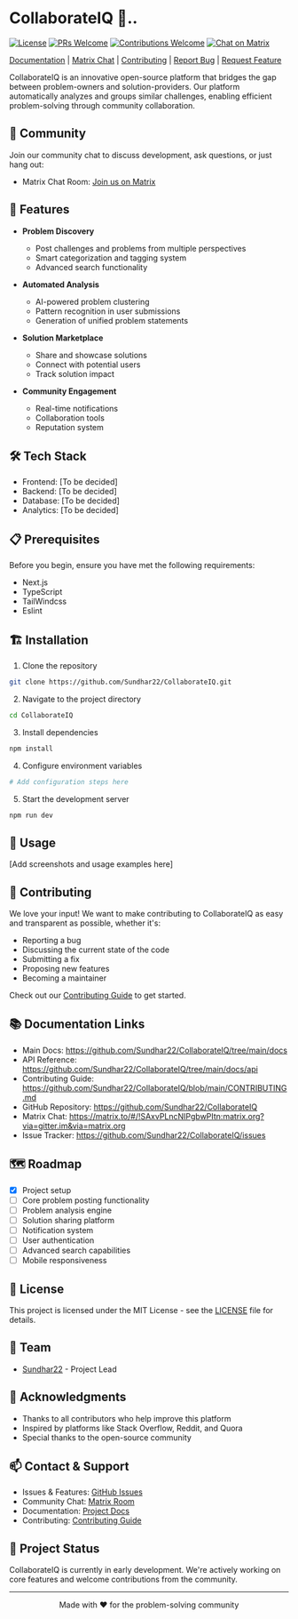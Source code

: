
# CollaborateIQ 🤝..

[![License](https://img.shields.io/badge/license-MIT-blue.svg)](https://opensource.org/licenses/MIT)
[![PRs Welcome](https://img.shields.io/badge/PRs-welcome-brightgreen.svg)](http://makeapullrequest.com)
[![Contributions Welcome](https://img.shields.io/badge/contributions-welcome-brightgreen.svg?style=flat)](https://github.com/Sundhar22/CollaborateIQ/issues)
[![Chat on Matrix](https://img.shields.io/badge/chat-on%20matrix-blue)](https://matrix.to/#/!SAxvPLncNIPgbwPItn:matrix.org?via=gitter.im&via=matrix.org)

[Documentation](https://github.com/Sundhar22/CollaborateIQ/docs) | 
[Matrix Chat](https://matrix.to/#/!SAxvPLncNIPgbwPItn:matrix.org?via=gitter.im&via=matrix.org) | 
[Contributing](https://github.com/Sundhar22/CollaborateIQ/blob/main/CONTRIBUTING.md) | 
[Report Bug](https://github.com/Sundhar22/CollaborateIQ/issues/new?template=bug_report.md) | 
[Request Feature](https://github.com/Sundhar22/CollaborateIQ/issues/new?template=feature_request.md)

CollaborateIQ is an innovative open-source platform that bridges the gap between problem-owners and solution-providers. Our platform automatically analyzes and groups similar challenges, enabling efficient problem-solving through community collaboration.

## 💬 Community

Join our community chat to discuss development, ask questions, or just hang out:

- Matrix Chat Room: [Join us on Matrix](https://matrix.to/#/!SAxvPLncNIPgbwPItn:matrix.org?via=gitter.im&via=matrix.org)

## 🚀 Features

- **Problem Discovery**
  - Post challenges and problems from multiple perspectives
  - Smart categorization and tagging system
  - Advanced search functionality

- **Automated Analysis**
  - AI-powered problem clustering
  - Pattern recognition in user submissions
  - Generation of unified problem statements

- **Solution Marketplace**
  - Share and showcase solutions
  - Connect with potential users
  - Track solution impact

- **Community Engagement**
  - Real-time notifications
  - Collaboration tools
  - Reputation system

## 🛠️ Tech Stack

- Frontend: [To be decided]
- Backend: [To be decided]
- Database: [To be decided]
- Analytics: [To be decided]

## 📋 Prerequisites

Before you begin, ensure you have met the following requirements:
* Next.js
* TypeScript
* TailWindcss
* Eslint
  

## 🏗️ Installation

1. Clone the repository
```bash
git clone https://github.com/Sundhar22/CollaborateIQ.git
```

2. Navigate to the project directory
```bash
cd CollaborateIQ
```

3. Install dependencies
```bash
npm install
```

4. Configure environment variables
```bash
# Add configuration steps here
```

5. Start the development server
```bash
npm run dev

```

## 🎯 Usage

[Add screenshots and usage examples here]

## 🤝 Contributing

We love your input! We want to make contributing to CollaborateIQ as easy and transparent as possible, whether it's:

- Reporting a bug
- Discussing the current state of the code
- Submitting a fix
- Proposing new features
- Becoming a maintainer

Check out our [Contributing Guide](CONTRIBUTING.md) to get started.


## 📚 Documentation Links

- Main Docs: https://github.com/Sundhar22/CollaborateIQ/tree/main/docs
- API Reference: https://github.com/Sundhar22/CollaborateIQ/tree/main/docs/api
- Contributing Guide: https://github.com/Sundhar22/CollaborateIQ/blob/main/CONTRIBUTING.md
- GitHub Repository: https://github.com/Sundhar22/CollaborateIQ
- Matrix Chat: https://matrix.to/#/!SAxvPLncNIPgbwPItn:matrix.org?via=gitter.im&via=matrix.org
- Issue Tracker: https://github.com/Sundhar22/CollaborateIQ/issues



## 🗺️ Roadmap

- [x] Project setup
- [ ] Core problem posting functionality
- [ ] Problem analysis engine
- [ ] Solution sharing platform
- [ ] Notification system
- [ ] User authentication
- [ ] Advanced search capabilities
- [ ] Mobile responsiveness

## 📜 License

This project is licensed under the MIT License - see the [LICENSE](LICENSE) file for details.

## 👥 Team

- [Sundhar22](https://github.com/Sundhar22) - Project Lead

## 🌟 Acknowledgments

- Thanks to all contributors who help improve this platform
- Inspired by platforms like Stack Overflow, Reddit, and Quora
- Special thanks to the open-source community

## 📫 Contact & Support

- Issues & Features: [GitHub Issues](https://github.com/Sundhar22/CollaborateIQ/issues)
- Community Chat: [Matrix Room](https://matrix.to/#/!SAxvPLncNIPgbwPItn:matrix.org?via=gitter.im&via=matrix.org)
- Documentation: [Project Docs](https://sundhar22.github.io/CollaborateIQ/)
- Contributing: [Contributing Guide](https://github.com/Sundhar22/CollaborateIQ/blob/main/CONTRIBUTING.md)

## 🔮 Project Status

CollaborateIQ is currently in early development. We're actively working on core features and welcome contributions from the community.

---

<p align="center">Made with ❤️ for the problem-solving community</p>
